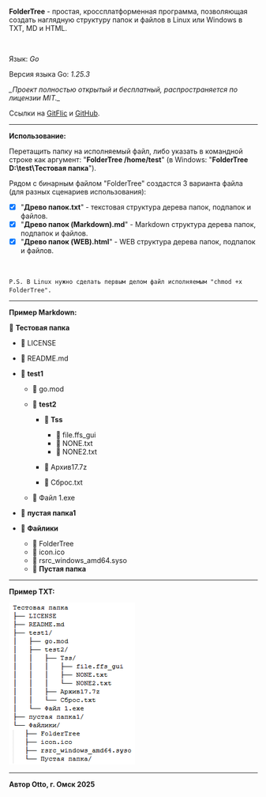 **FolderTree** - простая, кроссплатформенная программа, позволяющая создать наглядную структуру папок и файлов в Linux или Windows в TXT, MD и HTML.

 

Язык: _Go_

Версия языка Go: _1.25.3_

_\_Проект полностью открытый и бесплатный, распространяется по лицензии MIT.\__

Ссылки на [GitFlic](https://gitflic.ru/project/otto/foldertree) и [GitHub](https://github.com/Otto17/FolderTree).

---

**Использование:**

Перетащить папку на исполняемый файл, либо указать в командной строке как аргумент: "**FolderTree /home/test**" (в Windows: "**FolderTree D:\test\Тестовая папка**").

Рядом с бинарным файлом "FolderTree" создастся 3 варианта файла (для разных сценариев использования):

* [x] "**Древо папок.txt**" - текстовая структура дерева папок, подпапок и файлов.
* [x] "**Древо папок (Markdown).md**" - Markdown структура дерева папок, подпапок и файлов.
* [x] "**Древо папок (WEB).html**" - WEB структура дерева папок, подпапок и файлов.

 

`P.S. В Linux нужно сделать первым делом файл исполняемым "chmod +x FolderTree".`

---

**Пример Markdown:**

📁 **Тестовая папка**

* 📄 LICENSE

* 📄 README.md

* 📁 **test1**

  * 📄 go.mod

  * 📁 **test2**

    * 📁 **Tss**

      * 📄 file.ffs\_gui
      * 📄 NONE.txt
      * 📄 NONE2.txt

    * 📄 Архив17.7z

    * 📄 Сброс.txt

  * 📄 Файл 1.exe

* 📁 **пустая папка1**

* 📁 **Файлики**

  * 📄 FolderTree
  * 📄 icon.ico
  * 📄 rsrc\_windows\_amd64.syso
  * 📁 **Пустая папка**

---

**Пример TXT:**

![Скриншот](image1.png)

---

**Автор Otto, г. Омск 2025**